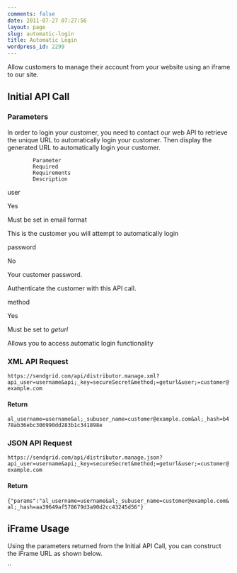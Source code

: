 ```yaml
---
comments: false
date: 2011-07-27 07:27:56
layout: page
slug: automatic-login
title: Automatic Login
wordpress_id: 2299
---
```


Allow customers to manage their account from your website using an iframe to our site.






## Initial API Call




### Parameters





In order to login your customer, you need to contact our web API to retrieve the unique URL to automatically login your customer. Then display the generated URL to automatically login your customer.






		


			Parameter
			Required
			Requirements
			Description
		
		


			
user

			
Yes

			
Must be set in email format

			
This is the customer you will attempt to
			automatically login

		
		


			
password

			
No

			
Your customer password.

			
Authenticate the customer with this API call.

		
		


			
method

			
Yes

			
Must be set to _geturl_

			
Allows you to access automatic login
			functionality

		




### XML API Request



`https://sendgrid.com/api/distributor.manage.xml?api_user=username&api;_key=secureSecret&method;=geturl&user;=customer@example.com`



#### Return



`
			al_username=username&al;_subuser_name=customer@example.com&al;_hash=b478ab36ebc306990dd283b1c341898e
		`



### JSON API Request



`https://sendgrid.com/api/distributor.manage.json?api_user=username&api;_key=secureSecret&method;=geturl&user;=customer@example.com`



#### Return



`{"params":"al_username=username&al;_subuser_name=customer@example.com&al;_hash=aa39649af578679d3a90d2cc43245d56"}`



## iFrame Usage





Using the parameters returned from the Initial API Call, you can
construct the iFrame URL as shown below.



``


